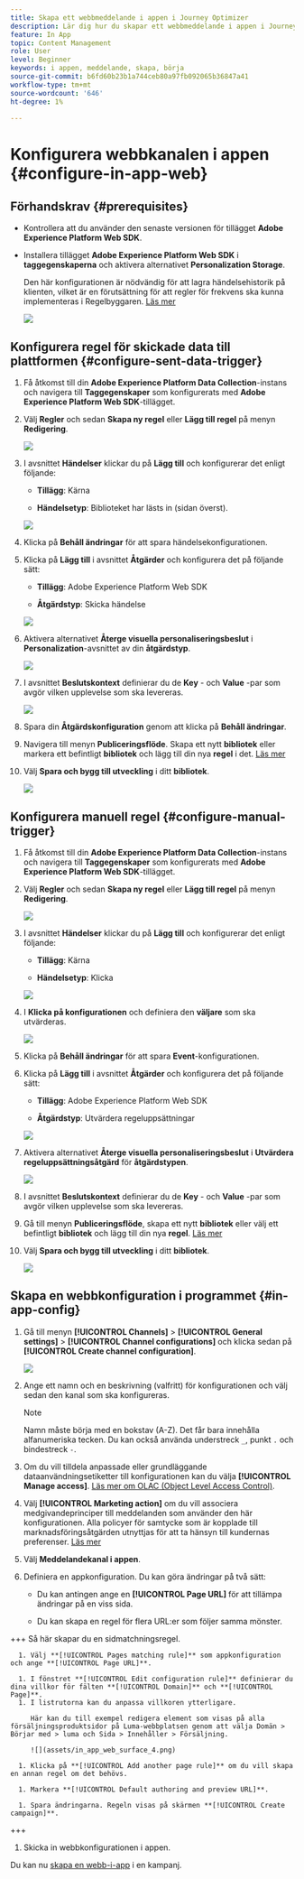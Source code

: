 ```yaml
---
title: Skapa ett webbmeddelande i appen i Journey Optimizer
description: Lär dig hur du skapar ett webbmeddelande i appen i Journey Optimizer
feature: In App
topic: Content Management
role: User
level: Beginner
keywords: i appen, meddelande, skapa, börja
source-git-commit: b6fd60b23b1a744ceb80a97fb092065b36847a41
workflow-type: tm+mt
source-wordcount: '646'
ht-degree: 1%

---
```



# Konfigurera webbkanalen i appen {#configure-in-app-web}

## Förhandskrav {#prerequisites}

* Kontrollera att du använder den senaste versionen för tillägget **Adobe Experience Platform Web SDK**.

* Installera tillägget **Adobe Experience Platform Web SDK** i **taggegenskaperna** och aktivera alternativet **Personalization Storage**.

  Den här konfigurationen är nödvändig för att lagra händelsehistorik på klienten, vilket är en förutsättning för att regler för frekvens ska kunna implementeras i Regelbyggaren. [Läs mer](https://experienceleague.adobe.com/docs/experience-platform/tags/extensions/client/web-sdk/web-sdk-extension-configuration.html?lang=sv-SE)

  ![](assets/configure_web_inapp_1.png)

## Konfigurera regel för skickade data till plattformen {#configure-sent-data-trigger}

1. Få åtkomst till din **Adobe Experience Platform Data Collection**-instans och navigera till **Taggegenskaper** som konfigurerats med **Adobe Experience Platform Web SDK**-tillägget.

1. Välj **Regler** och sedan **Skapa ny regel** eller **Lägg till regel** på menyn **Redigering**.

   ![](assets/configure_web_inapp_2.png)

1. I avsnittet **Händelser** klickar du på **Lägg till** och konfigurerar det enligt följande:

   * **Tillägg**: Kärna

   * **Händelsetyp**: Biblioteket har lästs in (sidan överst).

   ![](assets/configure_web_inapp_3.png)

1. Klicka på **Behåll ändringar** för att spara händelsekonfigurationen.

1. Klicka på **Lägg till** i avsnittet **Åtgärder** och konfigurera det på följande sätt:

   * **Tillägg**: Adobe Experience Platform Web SDK

   * **Åtgärdstyp**: Skicka händelse

   ![](assets/configure_web_inapp_4.png)

1. Aktivera alternativet **Återge visuella personaliseringsbeslut** i **Personalization**-avsnittet av din **åtgärdstyp**.

   ![](assets/configure_web_inapp_5.png)

1. I avsnittet **Beslutskontext** definierar du de **Key** - och **Value** -par som avgör vilken upplevelse som ska levereras.

   ![](assets/configure_web_inapp_6.png)

1. Spara din **Åtgärdskonfiguration** genom att klicka på **Behåll ändringar**.

1. Navigera till menyn **Publiceringsflöde**. Skapa ett nytt **bibliotek** eller markera ett befintligt **bibliotek** och lägg till din nya **regel** i det. [Läs mer](https://experienceleague.adobe.com/docs/experience-platform/tags/publish/libraries.html?lang=sv-SE#create-a-library)

1. Välj **Spara och bygg till utveckling** i ditt **bibliotek**.

   ![](assets/configure_web_inapp_7.png)

## Konfigurera manuell regel {#configure-manual-trigger}

1. Få åtkomst till din **Adobe Experience Platform Data Collection**-instans och navigera till **Taggegenskaper** som konfigurerats med **Adobe Experience Platform Web SDK**-tillägget.

1. Välj **Regler** och sedan **Skapa ny regel** eller **Lägg till regel** på menyn **Redigering**.

   ![](assets/configure_web_inapp_8.png)

1. I avsnittet **Händelser** klickar du på **Lägg till** och konfigurerar det enligt följande:

   * **Tillägg**: Kärna

   * **Händelsetyp**: Klicka

   ![](assets/configure_web_inapp_9.png)

1. I **Klicka på konfigurationen** och definiera den **väljare** som ska utvärderas.

   ![](assets/configure_web_inapp_10.png)

1. Klicka på **Behåll ändringar** för att spara **Event**-konfigurationen.

1. Klicka på **Lägg till** i avsnittet **Åtgärder** och konfigurera det på följande sätt:

   * **Tillägg**: Adobe Experience Platform Web SDK

   * **Åtgärdstyp**: Utvärdera regeluppsättningar

   ![](assets/configure_web_inapp_11.png)

1. Aktivera alternativet **Återge visuella personaliseringsbeslut** i **Utvärdera regeluppsättningsåtgärd** för **åtgärdstypen**.

   ![](assets/configure_web_inapp_13.png)

1. I avsnittet **Beslutskontext** definierar du de **Key** - och **Value** -par som avgör vilken upplevelse som ska levereras.

1. Gå till menyn **Publiceringsflöde**, skapa ett nytt **bibliotek** eller välj ett befintligt **bibliotek** och lägg till din nya **regel**. [Läs mer](https://experienceleague.adobe.com/docs/experience-platform/tags/publish/libraries.html?lang=sv-SE#create-a-library)

1. Välj **Spara och bygg till utveckling** i ditt **bibliotek**.

   ![](assets/configure_web_inapp_14.png)

## Skapa en webbkonfiguration i programmet {#in-app-config}

1. Gå till menyn **[!UICONTROL Channels]** > **[!UICONTROL General settings]** > **[!UICONTROL Channel configurations]** och klicka sedan på **[!UICONTROL Create channel configuration]**.

   ![](assets/in-app-web-config-1.png)

1. Ange ett namn och en beskrivning (valfritt) för konfigurationen och välj sedan den kanal som ska konfigureras.

   >[!NOTE]
   >
   > Namn måste börja med en bokstav (A-Z). Det får bara innehålla alfanumeriska tecken. Du kan också använda understreck `_`, punkt `.` och bindestreck `-`.

1. Om du vill tilldela anpassade eller grundläggande dataanvändningsetiketter till konfigurationen kan du välja **[!UICONTROL Manage access]**. [Läs mer om OLAC (Object Level Access Control)](../administration/object-based-access.md).

1. Välj **[!UICONTROL Marketing action]** om du vill associera medgivandeprinciper till meddelanden som använder den här konfigurationen. Alla policyer för samtycke som är kopplade till marknadsföringsåtgärden utnyttjas för att ta hänsyn till kundernas preferenser. [Läs mer](../action/consent.md#surface-marketing-actions)

1. Välj **Meddelandekanal i appen**.

1. Definiera en appkonfiguration. Du kan göra ändringar på två sätt:

   * Du kan antingen ange en **[!UICONTROL Page URL]** för att tillämpa ändringar på en viss sida.

   * Du kan skapa en regel för flera URL:er som följer samma mönster.

+++ Så här skapar du en sidmatchningsregel.

      1. Välj **[!UICONTROL Pages matching rule]** som appkonfiguration och ange **[!UICONTROL Page URL]**.

      1. I fönstret **[!UICONTROL Edit configuration rule]** definierar du dina villkor för fälten **[!UICONTROL Domain]** och **[!UICONTROL Page]**.
      1. I listrutorna kan du anpassa villkoren ytterligare.

         Här kan du till exempel redigera element som visas på alla försäljningsproduktsidor på Luma-webbplatsen genom att välja Domän > Börjar med > luma och Sida > Innehåller > Försäljning.

         ![](assets/in_app_web_surface_4.png)

      1. Klicka på **[!UICONTROL Add another page rule]** om du vill skapa en annan regel om det behövs.

      1. Markera **[!UICONTROL Default authoring and preview URL]**.

      1. Spara ändringarna. Regeln visas på skärmen **[!UICONTROL Create campaign]**.

+++

1. Skicka in webbkonfigurationen i appen.

Du kan nu [skapa en webb-i-app](../in-app/create-in-app-web.md) i en kampanj.
